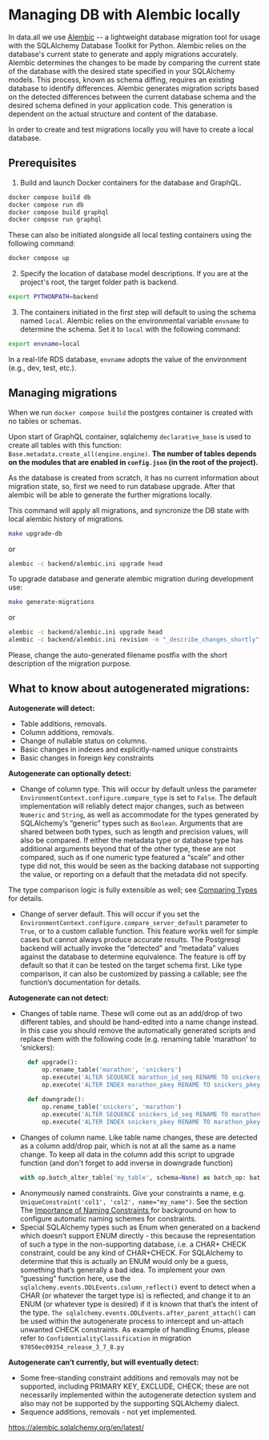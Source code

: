 # Managing DB with Alembic locally
In data.all we use [Alembic](https://alembic.sqlalchemy.org/en/latest/)  -- a lightweight database migration tool for usage with the SQLAlchemy Database Toolkit for Python.
Alembic relies on the database's current state to generate and apply migrations accurately.
Alembic determines the changes to be made by comparing the current state of the database with the desired state specified in your SQLAlchemy models. This process, known as schema diffing, requires an existing database to identify differences.
Alembic generates migration scripts based on the detected differences between the current database schema and the desired schema defined in your application code. This generation is dependent on the actual structure and content of the database.

In order to create and test migrations locally you will have to create a local database.

## Prerequisites

1. Build and launch Docker containers for the database and GraphQL. 
```bash
docker compose build db
docker compose run db
docker compose build graphql
docker compose run graphql
```
These can also be initiated alongside all local testing containers using the following command:
```bash
docker compose up
```
2. Specify the location of database model descriptions. If you are at the project's root, the target folder path is backend.
```bash
export PYTHONPATH=backend
```
3. The containers initiated in the first step will default to using the schema named `local`. Alembic relies on the environmental variable `envname` to determine the schema. Set it to `local` with the following command:
```bash
export envname=local
```
In a real-life RDS database, `envname` adopts the value of the environment (e.g., dev, test, etc.).


## Managing migrations

When we run ```docker compose build``` the postgres container is created with no tables or schemas.

Upon start of GraphQL container, sqlalchemy ```declarative_base``` is used to create all tables with this function: 
```Base.metadata.create_all(engine.engine)```. **The number of tables depends on the modules that are enabled in ```config.json``` (in the root of the project).**

As the database is created from scratch, it has no current information about migration state, so, first we need to run database upgrade.
After that alembic will be able to generate the further migrations locally.

This command will apply all migrations, and syncronize the DB state with local alembic history of migrations.
```bash
make upgrade-db 
```
or
```bash
alembic -c backend/alembic.ini upgrade head
```

To upgrade database and generate alembic migration during development use:

```bash
make generate-migrations
```
or
```bash
alembic -c backend/alembic.ini upgrade head
alembic -c backend/alembic.ini revision -m "_describe_changes_shortly" --autogenerate
```
Please, change the auto-generated filename postfix with the short description of the migration purpose.

## What to know about autogenerated migrations:

**Autogenerate will detect:**

 - Table additions, removals. 
 - Column additions, removals.
 - Change of nullable status on columns.
 - Basic changes in indexes and explicitly-named unique constraints
 - Basic changes in foreign key constraints

**Autogenerate can optionally detect:**

 - Change of column type. This will occur by default unless the parameter `EnvironmentContext.configure.compare_type` is set to `False`. The default implementation will reliably detect major changes, such as between `Numeric` and `String`, as well as accommodate for the types generated by SQLAlchemy’s “generic” types such as `Boolean`. Arguments that are shared between both types, such as length and precision values, will also be compared. If either the metadata type or database type has additional arguments beyond that of the other type, these are not compared, such as if one numeric type featured a “scale” and other type did not, this would be seen as the backing database not supporting the value, or reporting on a default that the metadata did not specify.

The type comparison logic is fully extensible as well; see [Comparing Types](https://alembic.sqlalchemy.org/en/latest/autogenerate.html#compare-types) for details.

 - Change of server default. This will occur if you set the `EnvironmentContext.configure.compare_server_default` parameter to `True`, or to a custom callable function. This feature works well for simple cases but cannot always produce accurate results. The Postgresql backend will actually invoke the “detected” and “metadata” values against the database to determine equivalence. The feature is off by default so that it can be tested on the target schema first. Like type comparison, it can also be customized by passing a callable; see the function’s documentation for details.

**Autogenerate can not detect:**

- Changes of table name. These will come out as an add/drop of two different tables, and should be hand-edited into a name change instead.
  In this case you should remove the automatically generated scripts and replace them with the following code (e.g. renaming table 'marathon' to 'snickers):
  ```python
    def upgrade():
        op.rename_table('marathon', 'snickers')
        op.execute('ALTER SEQUENCE marathon_id_seq RENAME TO snickers_id_seq') # don't forget to rename all related entities
        op.execute('ALTER INDEX marathon_pkey RENAME TO snickers_pkey')
    
    def downgrade():
        op.rename_table('snickers', 'marathon')
        op.execute('ALTER SEQUENCE snickers_id_seq RENAME TO marathon_id_seq')
        op.execute('ALTER INDEX snickers_pkey RENAME TO marathon_pkey')
  ```
- Changes of column name. Like table name changes, these are detected as a column add/drop pair, which is not at all the same as a name change. 
  To keep all data in the column add this script to upgrade function (and don't forget to add inverse in downgrade function)
  ```python
  with op.batch_alter_table('my_table', schema=None) as batch_op: batch_op.alter_column('old_col_name', new_column_name='new_col_name')
  ```
- Anonymously named constraints. Give your constraints a name, e.g. `UniqueConstraint('col1', 'col2', name="my_name")`. See the section The [Importance of Naming Constraints ](https://alembic.sqlalchemy.org/en/latest/naming.html)for background on how to configure automatic naming schemes for constraints. 
- Special SQLAlchemy types such as Enum when generated on a backend which doesn’t support ENUM directly - this because the representation of such a type in the non-supporting database, i.e. a CHAR+ CHECK constraint, could be any kind of CHAR+CHECK. For SQLAlchemy to determine that this is actually an ENUM would only be a guess, something that’s generally a bad idea. To implement your own “guessing” function here, use the `sqlalchemy.events.DDLEvents.column_reflect()` event to detect when a CHAR (or whatever the target type is) is reflected, and change it to an ENUM (or whatever type is desired) if it is known that that’s the intent of the type. `The sqlalchemy.events.DDLEvents.after_parent_attach()` can be used within the autogenerate process to intercept and un-attach unwanted CHECK constraints. 
  As example of handling Enums, please refer to  `ConfidentialityClassification` in migration `97050ec09354_release_3_7_8.py`


**Autogenerate can’t currently, but will eventually detect:**
- Some free-standing constraint additions and removals may not be supported, including PRIMARY KEY, EXCLUDE, CHECK; these are not necessarily implemented within the autogenerate detection system and also may not be supported by the supporting SQLAlchemy dialect. 
- Sequence additions, removals - not yet implemented.

https://alembic.sqlalchemy.org/en/latest/
